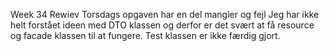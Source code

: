 Week 34 Rewiev 
 Torsdags opgaven har en del mangler og fejl
 Jeg har ikke helt forstået ideen med DTO klassen og derfor er det svært at få resource og facade klassen til at fungere. 
 Test klassen er ikke færdig gjort.
